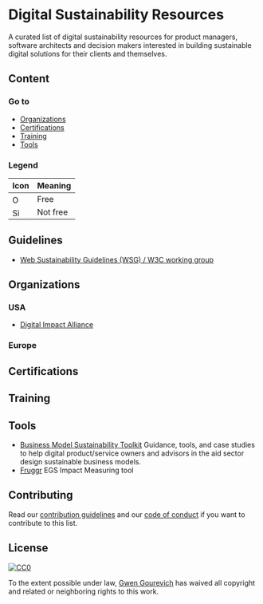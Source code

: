 # Digital Sustainability Resources
A curated list of digital sustainability resources for product managers, software architects and decision makers interested in building sustainable digital solutions for their clients and themselves.

## Content

### Go to
- [Organizations](#organizations)
- [Certifications](#certifications)
- [Training](#training)
- [Tools](#tools)

### Legend

| Icon                                                                                                                | Meaning                                            |
| ------------------------------------------------------------------------------------------------------------------- | -------------------------------------------------- |
| <img title="Open Source" width="16" src="https://cdn.jsdelivr.net/npm/simple-icons@1.2.7/icons/github.svg" />       | Free                                               |
| <img title="Sign Up Required" width="16" src="https://cdn.jsdelivr.net/npm/simple-icons@1.2.7/icons/shopify.svg" /> | Not free                                           |

## Guidelines
- [Web Sustainability Guidelines (WSG) / W3C working group](https://www.w3.org/community/sustyweb/2023/09/07/web-sustainability-guidelines/)

## Organizations

### USA
- [Digital Impact Alliance](https://dial.global/) 

### Europe

## Certifications

## Training

## Tools
- [Business Model Sustainability Toolkit](https://sustainabilitytoolkit.digitalprinciples.org/) Guidance, tools, and case studies to help digital product/service owners and advisors in the aid sector design sustainable business models.
- [Fruggr](https://www.fruggr.io/) EGS Impact Measuring tool


## Contributing

Read our [contribution guidelines](https://github.com/gwen-gg/digital-sustainability-resources/contributing.md) and our [code of conduct](https://github.com/gwen-gg/digital-sustainability-resources/code-of-conduct.md) if you want to contribute to this list.

## License

[![CC0](http://i.creativecommons.org/p/zero/1.0/88x31.png)](http://creativecommons.org/publicdomain/zero/1.0/)

To the extent possible under law, [Gwen Gourevich](https://github.com/gwen-gg) has waived all copyright and related or neighboring rights to this work.

